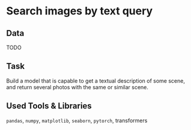 # Search images by text query

## Data

TODO

## Task

Build a model that is capable to get a textual description of some scene, and return several photos with the same or similar scene.

## Used Tools & Libraries
`pandas`, `numpy`, `matplotlib`, `seaborn`, `pytorch`, transformers
